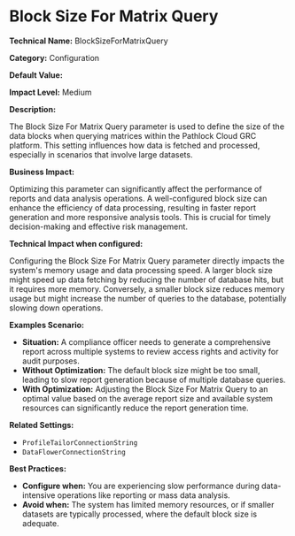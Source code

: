 # Block Size For Matrix Query

**Technical Name:** BlockSizeForMatrixQuery

**Category:** Configuration

**Default Value:**

**Impact Level:** Medium

**Description:**

The Block Size For Matrix Query parameter is used to define the size of the data blocks when querying matrices within the Pathlock Cloud GRC platform. This setting influences how data is fetched and processed, especially in scenarios that involve large datasets.

**Business Impact:**

Optimizing this parameter can significantly affect the performance of reports and data analysis operations. A well-configured block size can enhance the efficiency of data processing, resulting in faster report generation and more responsive analysis tools. This is crucial for timely decision-making and effective risk management.

**Technical Impact when configured:** 

Configuring the Block Size For Matrix Query parameter directly impacts the system's memory usage and data processing speed. A larger block size might speed up data fetching by reducing the number of database hits, but it requires more memory. Conversely, a smaller block size reduces memory usage but might increase the number of queries to the database, potentially slowing down operations.

**Examples Scenario:**

- **Situation:** A compliance officer needs to generate a comprehensive report across multiple systems to review access rights and activity for audit purposes.
- **Without Optimization:** The default block size might be too small, leading to slow report generation because of multiple database queries.
- **With Optimization:** Adjusting the Block Size For Matrix Query to an optimal value based on the average report size and available system resources can significantly reduce the report generation time.

**Related Settings:**

- `ProfileTailorConnectionString`
- `DataFlowerConnectionString`

**Best Practices:** 

- **Configure when:** You are experiencing slow performance during data-intensive operations like reporting or mass data analysis.
- **Avoid when:** The system has limited memory resources, or if smaller datasets are typically processed, where the default block size is adequate.